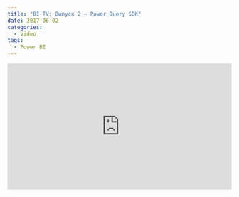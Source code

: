 ```yaml
---
title: "BI-TV: Выпуск 2 — Power Query SDK"
date: 2017-06-02
categories:
  - Video
tags:
  - Power BI
---
```

<style>.embed-container { position: relative; padding-bottom: 56.25%; height: 0; overflow: hidden; max-width: 100%; } .embed-container iframe, .embed-container object, .embed-container embed { position: absolute; top: 0; left: 0; width: 100%; height: 100%; }</style><div class='embed-container'><iframe src='https://www.youtube.com/embed/fCdy5xS-sRE' frameborder='0' allowfullscreen></iframe></div>
